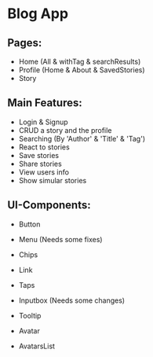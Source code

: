 # Blog App


## Pages:
- Home (All & withTag & searchResults)
- Profile (Home & About & SavedStories)
- Story

## Main Features:
- Login & Signup
- CRUD a story and the profile
- Searching (By 'Author' & 'Title' & 'Tag')
- React to stories
- Save stories
- Share stories
- View users info
- Show simular stories

## UI-Components:
- Button
- Menu (Needs some fixes)
- Chips
- Link
- Taps
- Inputbox (Needs some changes)

- Tooltip
- Avatar
- AvatarsList
